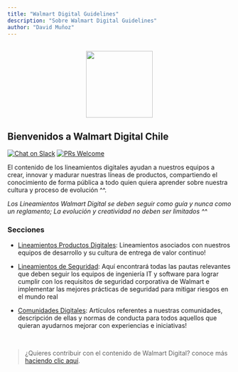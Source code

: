 ```yaml
---
title: "Walmart Digital Guidelines"
description: "Sobre Walmart Digital Guidelines"
author: "David Muñoz"
---
```


<p align="center">
<br />
<img height="150px"  src="https://upload.wikimedia.org/wikipedia/commons/thumb/1/1f/Walmart_Chile_Logo_1.svg/1280px-Walmart_Chile_Logo_1.svg.png" />
<br />
</p>

## Bienvenidos a Walmart Digital Chile

[![Chat on Slack](https://img.shields.io/badge/chat%20on-slack-green.svg?logo=slack)](https://wmt-chile.slack.com)
[![PRs Welcome](https://img.shields.io/badge/PRs-welcome-brightgreen.svg)](http://makeapullrequest.com)

El contenido de los lineamientos digitales ayudan a nuestros equipos a crear, innovar y madurar nuestras líneas de productos, compartiendo el conocimiento de forma pública a todo quien quiera aprender sobre nuestra cultura y proceso de evolución ^^.

*Los Lineamientos Walmart Digital se deben seguir como guía y nunca como un reglamento; La evolución y creatividad no deben ser limitados ^^*

### Secciones

- [Lineamientos Productos Digitales](/es/development/Readme.md): Lineamientos  asociados con nuestros equipos de desarrollo y su cultura de entrega de valor continuo!

- [Lineamientos de Seguridad](es/security/Readme.md): Aquí encontrará todas las pautas relevantes que deben seguir los equipos de ingeniería IT y software para lograr cumplir con los requisitos de seguridad corporativa de Walmart e implementar las mejores prácticas de seguridad para mitigar riesgos en el mundo real


- [Comunidades Digitales](/es/communities/Readme.md): Artículos  referentes a nuestras comunidades, descripción de ellas y normas de conducta  para todos aquellos que quieran ayudarnos mejorar con experiencias e iniciativas! 

<br />

> ¿Quieres contribuir con el contenido de Walmart Digital?
conoce más [haciendo clic aquí](/es/how-to-contribute.md).

